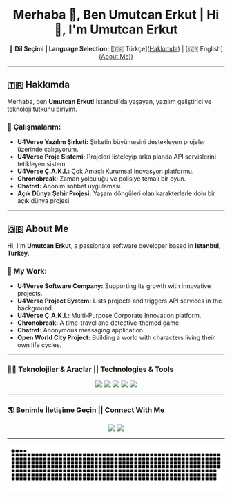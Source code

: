 <h1 align="center">Merhaba 👋, Ben Umutcan Erkut | Hi 👋, I'm Umutcan Erkut</h1>

<p align="center">
🔀 <b>Dil Seçimi | Language Selection:</b>  
[🇹🇷 Türkçe](<a href="#hakkımda">Hakkımda</a>) | [🇬🇧 English](<a href="#about-me">About Me</a>))
</p>

---

<a id="hakkımda"></a>
## 🇹🇷 Hakkımda  

Merhaba, ben **Umutcan Erkut**! İstanbul'da yaşayan, yazılım geliştirici ve teknoloji tutkunu biriyim.  

### 🚀 Çalışmalarım:  
- **U4Verse Yazılım Şirketi:** Şirketin büyümesini destekleyen projeler üzerinde çalışıyorum.  
- **U4Verse Proje Sistemi:** Projeleri listeleyip arka planda API servislerini tetikleyen sistem.  
- **U4Verse Ç.A.K.I.:** Çok Amaçlı Kurumsal İnovasyon platformu.  
- **Chronobreak:** Zaman yolculuğu ve polisiye temalı bir oyun.  
- **Chatret:** Anonim sohbet uygulaması.  
- **Açık Dünya Şehir Projesi:** Yaşam döngüleri olan karakterlerle dolu bir açık dünya projesi.  

---

<a id="about-me"></a>
## 🇬🇧 About Me  

Hi, I'm **Umutcan Erkut**, a passionate software developer based in **Istanbul, Turkey**.  

### 🚀 My Work:  
- **U4Verse Software Company:** Supporting its growth with innovative projects.  
- **U4Verse Project System:** Lists projects and triggers API services in the background.  
- **U4Verse Ç.A.K.I.:** Multi-Purpose Corporate Innovation platform.  
- **Chronobreak:** A time-travel and detective-themed game.  
- **Chatret:** Anonymous messaging application.  
- **Open World City Project:** Building a world with characters living their own life cycles.  

---

### 🧑‍💻 Teknolojiler & Araçlar || Technologies & Tools  
<p align="center"> 
  <img src="https://img.shields.io/badge/Code-React-informational?style=flat&logo=react&logoColor=white&color=61DAFB" />
  <img src="https://img.shields.io/badge/Code-Laravel-critical?style=flat&logo=laravel&logoColor=white&color=FF2D20" />
  <img src="https://img.shields.io/badge/Code-Node.js-success?style=flat&logo=node.js&logoColor=white&color=339933" />
  <img src="https://img.shields.io/badge/Code-Unreal_Engine-important?style=flat&logo=unrealengine&logoColor=white&color=0E1128" />
  <img src="https://img.shields.io/badge/Code-Python-3572A5?style=flat&logo=python&logoColor=white" />
</p>

---

### 🌎 Benimle İletişime Geçin || Connect With Me  
<p align="center"> 
  <a href="https://www.linkedin.com/in/umutc4n" target="blank">
    <img src="https://img.shields.io/badge/LinkedIn-Follow%20me-blue?style=flat&logo=linkedin" />
  </a>
  <a href="https://instagram.com/uc.erkut" target="blank">
    <img src="https://img.shields.io/badge/Instagram-Follow%20me-red?style=flat&logo=instagram" />
  </a> 
</p>

---

<div align="center">
  <img src="https://raw.githubusercontent.com/umutc4n/umutc4n/output/github-contribution-grid-snake.svg" alt="Snake Animation" />
</div>
